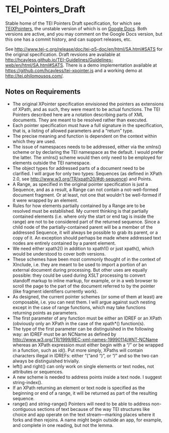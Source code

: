 TEI_Pointers_Draft
==================

Stable home of the TEI Pointers Draft specification, for which see 
[TEIXPointers](https://github.com/hcayless/TEI_Pointers_Draft/blob/master/TEIXPointers.md), the unstable version of 
which is on [Google Docs](https://docs.google.com/document/d/1JsMA-gOGrevyY-crzHGiC7eZ8XdV5H_wFTlUGzrf20w/edit#). Both 
versions are active, and you may comment on the Google Docs version, but this one has a commit history, and can support 
releases, etc.

See <http://www.tei-c.org/release/doc/tei-p5-doc/en/html/SA.html#SATS> for the original specification. Draft revsions are available at <http://hcayless.github.io/TEI-Guidelines/Guidelines-web/en/html/SA.html#SATS>. There is a demo 
implementation available at <https://github.com/hcayless/tei-xpointer.js> and a working demo at 
<http://tei.philomousos.com/>.

Notes on Requirements
---------------------

* The original XPointer specification envisioned the pointers as extensions of XPath, and as such, they were meant to be actual functions. The TEI Pointers described here are a notation describing parts of XML documents. They are meant to be resolved rather than executed.
* Each pointer specification must have a full signature in the specification, that is, a listing of allowed parameters and a “return” type.
* The precise meaning and function is dependent on the context within which they are used.
* The issue of namespaces needs to be addressed, either via the xmlns() scheme or by declaring the TEI namespace as the default. I would prefer the latter. The xmlns() scheme would then only need to be employed for elements outside the TEI namespace.
* The object types for addressed parts of a document need to be clarified. I will argue for only two types: Sequences (as defined in XPath 2.0, see <http://www.w3.org/TR/xpath20/#dt-sequence>) and Points. 
* A Range, as specified in the original pointer specification is just a Sequence, and as a result, a Range can not contain a not-well-formed document fragment. Or at least, not one that wouldn't be well-formed if it were wrapped by an element. 
* Rules for how elements partially contained by a Range are to be resolved must be established. My current thinking is that partially contained elements (i.e. where only the start or end tag is inside the range) are not to be considered part of the returned sequence. Since a child node of the partially-contained parent will be a member of the addressed Sequence, it will always be possible to grab its parent, or a copy of it. An exception should perhaps be made where addressed text nodes are entirely contained by a parent element.
* We need either xpath2() in addition to xpath1() or just xpath(), which would be understood to cover both versions.
* These schemes have been most commonly thought of in the context of XInclude, i.e. they are meant to be used to import a portion of an external document during processing. But other uses are equally possible: they could be used during XSLT processing to convert standoff markup to inline markup, for example, or in a web browser to scroll the page to the part of the document referred to by the pointer (like fragment identifiers currently work).
* As designed, the current pointer schemes (or some of them at least) are composable, i.e. you can nest them. I will argue against such nesting except in the case of range functions, which may take functions returning points as parameters.
* The first parameter of any function must be either an IDREF or an XPath (obviously only an XPath in the case of the xpath*() function(s). 
* The type of the first parameter can be distinguished in the following way: an IDREF must be an NCName as defined by <http://www.w3.org/TR/1999/REC-xml-names-19990114/#NT-NCName> whereas an XPath expression must either begin with a “/” or be wrapped in a function, such as id(). Put more simply, XPaths will contain characters illegal in IDREFs: either “(“and “)”, or “/” and so the two can always be distinguished trivially.
* left() and right() can only work on single elements or text nodes, not attributes or sequences.
* A new scheme is needed to address points inside a text node. I suggest string-index().
* If an XPath returning an element or text node is specified as the beginning or end of a range, it will be returned as part of the resulting sequence.
* range() and string-range() Pointers will need to be able to address non-contiguous sections of text because of the way TEI structures like choice and app operate on the text stream—marking places where it forks and then rejoins. A name might begin outside an app, for example, and complete in one reading, but not the lemma.


